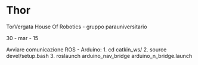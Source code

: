 # Thor
TorVergata House Of Robotics - gruppo parauniversitario

30 - mar - 15

Avviare comunicazione ROS - Arduino:
	1. cd catkin_ws/
	2. source devel/setup.bash
	3. roslaunch arduino_nav_bridge arduino_n_bridge.launch
